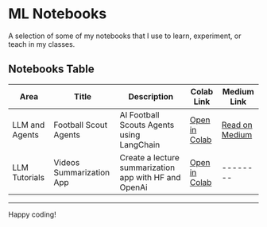 # ML Notebooks
A selection of some of my notebooks that I use to learn, experiment, or teach in my classes.  

## Notebooks Table  

| Area        | Title                     | Description                          | Colab Link | Medium Link |
|------------|---------------------------|--------------------------------------|------------|-------------|
| LLM and Agents | Football Scout Agents | AI Football Scouts Agents using LangChain| [Open in Colab](https://colab.research.google.com/drive/10JpUgwIWZlHUdfw0LTXuW4_QppYffe68?usp=sharing) | [Read on Medium](https://medium.com/) |
| LLM Tutorials  | Videos Summarization App |  Create a lecture summarization app with HF and OpenAi | [Open in Colab](https://colab.research.google.com/drive/16rmHfbNyFauXwMJX-1jTwseAjKvEygT6?usp=sharing) |  --------|


--------
Happy coding! 
